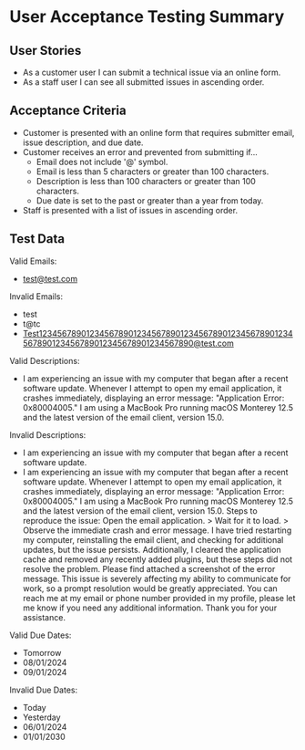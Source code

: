# User Acceptance Testing Summary

## User Stories
- As a customer user I can submit a technical issue via an online form.
- As a staff user I can see all submitted issues in ascending order.
  
## Acceptance Criteria
- Customer is presented with an online form that requires submitter email, issue description, and due date.
- Customer receives an error and prevented from submitting if...
  - Email does not include '@' symbol.
  - Email is less than 5 characters or greater than 100 characters.
  - Description is less than 100 characters or greater than 100 characters.
  - Due date is set to the past or greater than a year from today.
 - Staff is presented with a list of issues in ascending order.
  

## Test Data
  Valid Emails:
  - test@test.com
    
  Invalid Emails:
  - test
  - t@tc
  - Test123456789012345678901234567890123456789012345678901234567890123456789012345678901234567890@test.com

Valid Descriptions:
- I am experiencing an issue with my computer that began after a recent software update. Whenever I attempt to open my email application, it crashes immediately, displaying an error message: "Application Error: 0x80004005." I am using a MacBook Pro running macOS Monterey 12.5 and the latest version of the email client, version 15.0.

Invalid Descriptions:
- I am experiencing an issue with my computer that began after a recent software update. 
- I am experiencing an issue with my computer that began after a recent software update. Whenever I attempt to open my email application, it crashes immediately, displaying an error message: "Application Error: 0x80004005." I am using a MacBook Pro running macOS Monterey 12.5 and the latest version of the email client, version 15.0.
Steps to reproduce the issue: Open the email application. > Wait for it to load. > Observe the immediate crash and error message. I have tried restarting my computer, reinstalling the email client, and checking for additional updates, but the issue persists. Additionally, I cleared the application cache and removed any recently added plugins, but these steps did not resolve the problem.
Please find attached a screenshot of the error message. This issue is severely affecting my ability to communicate for work, so a prompt resolution would be greatly appreciated. You can reach me at my email or phone number provided in my profile, please let me know if you need any additional information. Thank you for your assistance.

Valid Due Dates:
- Tomorrow
- 08/01/2024
- 09/01/2024

Invalid Due Dates: 
- Today
- Yesterday
- 06/01/2024
- 01/01/2030
